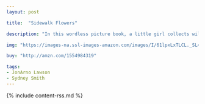 ```yaml
---
layout: post

title:  "Sidewalk Flowers"

description: "In this wordless picture book, a little girl collects wildflowers while her distracted father pays her little attention. Each flower becomes a gift, and whether the gift is noticed or ignored, both giver and recipient are transformed by their encounter."

img: "https://images-na.ssl-images-amazon.com/images/I/61lpxLxTLCL._SL480_.jpg"

buy: "http://amzn.com/1554984319"

tags:
- JonArno Lawson
- Sydney Smith 
---
```


{% include content-rss.md %}